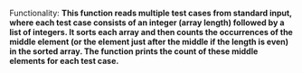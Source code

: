 Functionality: **This function reads multiple test cases from standard input, where each test case consists of an integer (array length) followed by a list of integers. It sorts each array and then counts the occurrences of the middle element (or the element just after the middle if the length is even) in the sorted array. The function prints the count of these middle elements for each test case.**